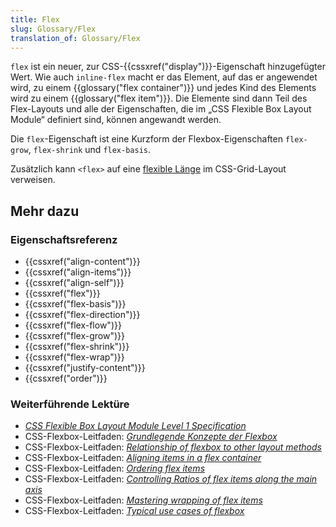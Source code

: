 ```yaml
---
title: Flex
slug: Glossary/Flex
translation_of: Glossary/Flex
---
```

`flex` ist ein neuer, zur CSS-{{cssxref("display")}}-Eigenschaft hinzugefügter Wert. Wie auch `inline-flex` macht er das Element, auf das er angewendet wird, zu einem {{glossary("flex container")}} und jedes Kind des Elements wird zu einem {{glossary("flex item")}}. Die Elemente sind dann Teil des Flex-Layouts und alle der Eigenschaften, die im „CSS Flexible Box Layout Module“ definiert sind, können angewandt werden.

Die `flex`-Eigenschaft ist eine Kurzform der Flexbox-Eigenschaften `flex-grow`, `flex-shrink` und `flex-basis`.

Zusätzlich kann `<flex>` auf eine [flexible Länge](/de/docs/Web/CSS/flex_value) im CSS-Grid-Layout verweisen.

## Mehr dazu

### Eigenschaftsreferenz

- {{cssxref("align-content")}}
- {{cssxref("align-items")}}
- {{cssxref("align-self")}}
- {{cssxref("flex")}}
- {{cssxref("flex-basis")}}
- {{cssxref("flex-direction")}}
- {{cssxref("flex-flow")}}
- {{cssxref("flex-grow")}}
- {{cssxref("flex-shrink")}}
- {{cssxref("flex-wrap")}}
- {{cssxref("justify-content")}}
- {{cssxref("order")}}

### Weiterführende Lektüre

- _[CSS Flexible Box Layout Module Level 1 Specification](https://www.w3.org/TR/css-flexbox-1/)_
- CSS-Flexbox-Leitfaden: _[Grundlegende Konzepte der Flexbox](/de/docs/Web/CSS/CSS_Flexible_Box_Layout/Basic_Concepts_of_Flexbox)_
- CSS-Flexbox-Leitfaden: _[Relationship of flexbox to other layout methods](/de/docs/Web/CSS/CSS_Flexible_Box_Layout/Relationship_of_Flexbox_to_Other_Layout_Methods)_
- CSS-Flexbox-Leitfaden: _[Aligning items in a flex container](/de/docs/Web/CSS/CSS_Flexible_Box_Layout/Aligning_Items_in_a_Flex_Container)_
- CSS-Flexbox-Leitfaden: _[Ordering flex items](/de/docs/Web/CSS/CSS_Flexible_Box_Layout/Ordering_Flex_Items)_
- CSS-Flexbox-Leitfaden: _[Controlling Ratios of flex items along the main axis](/de/docs/Web/CSS/CSS_Flexible_Box_Layout/Controlling_Ratios_of_Flex_Items_Along_the_Main_Ax)_
- CSS-Flexbox-Leitfaden: _[Mastering wrapping of flex items](/de/docs/Web/CSS/CSS_Flexible_Box_Layout/Mastering_Wrapping_of_Flex_Items)_
- CSS-Flexbox-Leitfaden: _[Typical use cases of flexbox](/de/docs/Web/CSS/CSS_Flexible_Box_Layout/Typical_Use_Cases_of_Flexbox)_
